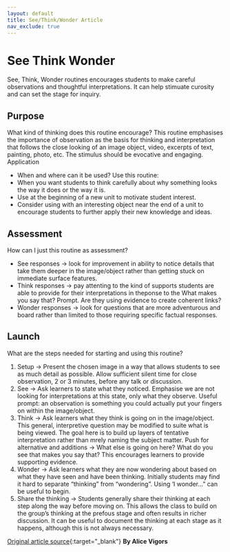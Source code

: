 ```yaml
---
layout: default
title: See/Think/Wonder Article
nav_exclude: true
---
```


# **See Think Wonder**

See, Think, Wonder routines encourages students to make careful observations and thoughtful interpretations. It can help stimuate curosity and can set the stage for inquiry.

## Purpose

What kind of thinking does this routine encourage? This routine emphasises the importance of observation as the basis for thinking and interpretation that follows the close looking of an image object, video, excerpts of text, painting, photo, etc. The stimulus should be evocative and engaging.
Application
- When and where can it be used? Use this routine:
- When you want students to think carefully about why something looks the way it does or the way it is.
- Use at the beginning of a new unit to motivate student interest.
- Consider using with an interesting object near the end of a unit to encourage students to further apply their new knowledge and ideas.

## Assessment

How can I just this routine as assessment? 
- See responses -> look for improvement in ability to notice details that take them deeper in the image/object rather than getting stuck on immediate surface features.
- Think responses -> pay attenting to the kind of supports students are able to provide for their interpretations in theponse to the What makes you say that? Prompt. Are they using evidence to create coherent links?
- Wonder responses -> look for questions that are more adventurous and board rather than limited to those requiring specific factual responses.

## Launch
What are the steps needed for starting and using this routine?
1. Setup -> Present the chosen image in a way that allows students to see as much detail as possible. Allow sufficient silent time for close observation, 2 or 3 minutes, before any talk or discussion.
2. See -> Ask learners to state what they noticed. Emphasise we are not looking for interpretations at this state, only what they observe. Useful prompt: an observation is something you could actually put your fingers on within the image/object.
3. Think -> Ask learners what they think is going on in the image/object. This general, interpretive question may be modified to suite what is being viewed. The goal here is to build up layers of tentative interpretation rather than mrely naming the subject matter. Push for alternative and additions -> What else is going on here? What do you see that makes you say that? This encourages learners to provide supporting evidence.
4. Wonder -> Ask learners what they are now wondering about based on what they have seen and have been thinking. Initially students may find it hard to separate “thinking” from “wondering”. Using ‘I wonder…” can be useful to begin.
5. Share the thinking -> Students generally share their thinking at each step along the way before moving on. This allows the class to build on the group’s thinking at the prefous stage and often results in richer discussion. It can be useful to document the thinking at each stage as it happens, although this is not always necessary.

[Original article source](https://thinkingpathwayz.weebly.com/uploads/1/0/4/4/104440805/see_think_wonder__1_.pdf){:target="_blank"} **By Alice Vigors**
